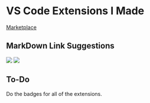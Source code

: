 # VS Code Extensions I Made

[Marketplace](https://marketplace.visualstudio.com/search?term=publisher%3A"Tomas%20Hubelbauer"&target=VSCode)

## MarkDown Link Suggestions

![](https://img.shields.io/visual-studio-marketplace/stars/tomashubelbauer.vscode-markdown-link-suggestions.svg)
![](https://img.shields.io/vscode-marketplace/d/tomashubelbauer.vscode-markdown-link-suggestions.svg)

## To-Do

Do the badges for all of the extensions.
